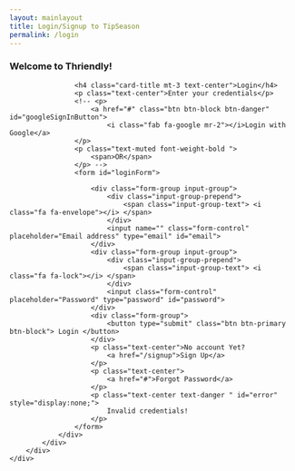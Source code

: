```yaml
---
layout: mainlayout
title: Login/Signup to TipSeason
permalink: /login
---
```


<div class="container-fluid">
    <div class="row justify-content-center align-items-center d-flex-row text-center h-100">
        <div class="col-12 col-md-6 col-lg-4 h-50" style="margin-bottom: 100px;">
            <div class="card shadow mb-10">
                <div class="card-body mx-auto">
                    <h3 class="card-title mt-3 text-center text-info">Welcome to Thriendly!</h3>

                    <h4 class="card-title mt-3 text-center">Login</h4>
                    <p class="text-center">Enter your credentials</p>
                    <!-- <p>
                        <a href="#" class="btn btn-block btn-danger" id="googleSignInButton">
                            <i class="fab fa-google mr-2"></i>Login with Google</a>
                    </p>
                    <p class="text-muted font-weight-bold ">
                        <span>OR</span>
                    </p> -->
                    <form id="loginForm">

                        <div class="form-group input-group">
                            <div class="input-group-prepend">
                                <span class="input-group-text"> <i class="fa fa-envelope"></i> </span>
                            </div>
                            <input name="" class="form-control" placeholder="Email address" type="email" id="email">
                        </div>
                        <div class="form-group input-group">
                            <div class="input-group-prepend">
                                <span class="input-group-text"> <i class="fa fa-lock"></i> </span>
                            </div>
                            <input class="form-control" placeholder="Password" type="password" id="password">
                        </div>
                        <div class="form-group">
                            <button type="submit" class="btn btn-primary btn-block"> Login </button>
                        </div>
                        <p class="text-center">No account Yet?
                            <a href="/signup">Sign Up</a>
                        </p>
                        <p class="text-center">
                            <a href="#">Forgot Password</a>
                        </p>
                        <p class="text-center text-danger " id="error" style="display:none;">
                            Invalid credentials!
                        </p>
                    </form>
                </div>
            </div>
        </div>
    </div>

</div>

<!-- Your JavaScript code -->
<script type="module">
    // Import the functions you need from the SDKs you need
    import { initializeApp } from "https://www.gstatic.com/firebasejs/10.1.0/firebase-app.js";
    import { getAnalytics } from "https://www.gstatic.com/firebasejs/10.1.0/firebase-analytics.js";
    import { getAuth, createUserWithEmailAndPassword, signInWithEmailAndPassword, GoogleAuthProvider, signInWithRedirect, getRedirectResult, onAuthStateChanged, setPersistence, browserSessionPersistence } from "https://www.gstatic.com/firebasejs/10.1.0/firebase-auth.js";

    // Your web app's Firebase configuration
    // For Firebase JS SDK v7.20.0 and later, measurementId is optional
    const firebaseConfig = {
        apiKey: "AIzaSyCbf0LeMex9k1JkVYLEF72tlVUbAztU6Rc",
        authDomain: "thetipseason.firebaseapp.com",
        projectId: "thetipseason",
        storageBucket: "thetipseason.appspot.com",
        messagingSenderId: "987994279894",
        appId: "1:987994279894:web:b9b77c974a902068ec5e77",
        measurementId: "G-2VTGDC811Z"
    };

    // Initialize Firebase
    const app = initializeApp(firebaseConfig);
    const analytics = getAnalytics(app);

    const auth = getAuth();
    const googleProvider = new GoogleAuthProvider();

    // Get the Google Sign-In button element
    /* const googleSignInButton = document.getElementById("googleSignInButton");

    // Add click event listener to the Google Sign-In button
    googleSignInButton.addEventListener("click", () => {
        // Sign in with Google using the GoogleAuthProvider instance
        loginWithGoogle();
    }); */

    function loginWithGoogle() {
        // Set persistence to browser session
        setPersistence(auth, browserSessionPersistence)
            .then(() => {
                return signInWithRedirect(auth, googleProvider);
            })
            .catch((error) => {
                // Handle login error
                console.error("Email/Password Login error: ", error.message);
                $("#error").show();
                // You can display an error message to the user on the login page if needed
            });
    }

    document.addEventListener("DOMContentLoaded", function () {
        getRedirectResult(auth)
            .then((result) => {
                if (result) {
                    if (result.user) {
                        console.log("User is signed in:", result.user.email);
                        window.location.href = "/app/aireplys";
                    } else {
                        console.log("No user signed in through the redirect.");
                    }
                } else {
                    console.log("getRedirectResult returned null.");
                }
            })
            .catch((error) => {
                console.error("Google Sign-In redirect error: ", error.message);
            });
    });

    // Function to handle email/password login
    function loginWithEmailPassword(email, password) {
        // Set persistence to browser session
        setPersistence(auth, browserSessionPersistence)
            .then(() => {
                // Sign in with email and password
                return signInWithEmailAndPassword(auth, email, password);
            })
            .then((userCredential) => {
                // User successfully logged in
                const user = userCredential.user;
                console.log("User is signed in:", user.email);

                // Redirect to the secure home page
                window.location.href = "/app/aireplys";
            })
            .catch((error) => {
                // Handle login error
                console.error("Email/Password Login error: ", error.message);
                $("#error").show();
                // You can display an error message to the user on the login page if needed
            });
    }

    // Get the login form element
    const loginForm = document.querySelector("form");

    // Add submit event listener to the login form
    loginForm.addEventListener("submit", (event) => {
        event.preventDefault(); // Prevent form submission
        $("#error").hide();

        // Get email and password from the form fields
        const email = $("#email").val();
        const password = $("#password").val();

        if (!validateCredentials(email, password)) {
            // Display an error message if credentials are invalid
            $("#error").show();
            return; // Stop further processing
        }
        // Call the loginWithEmailPassword function to authenticate the user
        loginWithEmailPassword(email, password);
    });

    // Function to validate email and password
    function validateCredentials(email, password) {
        // Check if the email and password are not empty
        if (!email || !password) {
            return false;
        }

        // Add more specific validations if needed

        return true; // Credentials are valid
    }



</script>